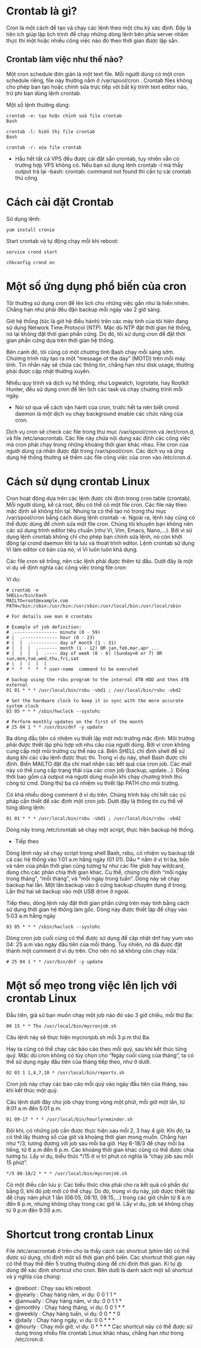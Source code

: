 # Crontab là gì?
Cron là một cách để tạo và chạy các lệnh theo một chu kỳ xác định. Đây là tiện ích giúp lập lịch trình để chạy những dòng lệnh bên phía server nhằm thực thi một hoặc nhiều công việc nào đó theo thời gian được lập sẵn.
 


## Crontab làm việc như thế nào?

Một cron schedule đơn giản là một text file. Mỗi người dùng có một cron schedule riêng, file này thường nằm ở /var/spool/cron . Crontab files không cho phép bạn tạo hoặc chỉnh sửa trực tiếp với bất kỳ trình text editor nào, trừ phi bạn dùng lệnh crontab.


Một số lệnh thường dùng:
```
crontab -e: tạo hoặc chỉnh sửa file crontab 
Bash

crontab -l: hiển thị file crontab 
Bash

crontab -r: xóa file crontab
```

- Hầu hết tất cả VPS đều được cài đặt sẵn crontab, tuy nhiên vẫn có trường hợp VPS không có. Nếu bạn sử dụng lệnh crontab -l mà thấy output trả lại -bash: crontab: command not found thì cần tự cài crontab thủ công.

# Cách cài đặt Crontab

Sử dụng lệnh:

```
yum install cronie
```
Start crontab và tự động chạy mỗi khi reboot:

```
service crond start 

chkconfig crond on
```

# Một số ứng dụng phổ biến của cron

Tôi thường sử dụng cron để lên lịch cho những việc gần như là hiển nhiên. Chẳng hạn như phải đều đặn backup mỗi ngày vào 2 giờ sáng.

Giờ hệ thống (tức là giờ hệ điều hành) trên các máy tính của tôi hiện đang sử dụng Network Time Protocol (NTP). Mặc dù NTP đặt thời gian hệ thống, nó lại không đặt thời gian phần cứng. Do đó, tôi sử dụng cron để đặt thời gian phần cứng dựa trên thời gian hệ thống.

Bên cạnh đó, tôi cũng có một chương tình Bash chạy mỗi sáng sớm. Chương trình này tạo ra một “message of the day” (MOTD) trên mỗi máy tính. Tin nhắn này sẽ chứa các thông tin, chẳng hạn như disk usage, thường phải được cập nhật thường xuyên.

Nhiều quy trình và dịch vụ hệ thống, như Logwatch, Iogrotate, hay Rootkit Hunter, đều sử dụng cron để lên lịch các task và chạy chương trình mỗi ngày.


- Nói sơ qua về cách vận hành của cron, trước hết ta nên biết crond daemon là một dịch vụ chạy background enable các chức năng của cron.

Dịch vụ cron sẽ check các file trong thư mục /var/spool/cron và /ect/cron.d, và file /etc/anacrontab. Các file này chứa nội dung xác định các công việc mà cron phải chạy trong những khoảng thời gian khác nhau. File cron của người dùng cá nhân được đặt trong /var/spool/cron. Các dịch vụ và ứng dụng hệ thống thường sẽ thêm các file công việc của cron vào /etc/cron.d.

# Cách sử dụng crontab Linux

Cron hoạt động dựa trên các lệnh được chỉ định trong cron table (crontab). Mỗi người dùng, kể cả root, đều có thể có một file cron. Các file này theo mặc định sẽ không tồn tại. Nhưng ta có thể tạo nó trong thư mục /var/spool/cron bằng cách dùng lệnh crontab -e. Ngoài ra, lệnh này cũng có thể được dùng để chỉnh sửa một file cron. Chúng tôi khuyên bạn không nên các sử dụng trình editor tiêu chuẩn (như Vi, Vim, Emacs, Nano,…). Bởi vì sử dụng lệnh crontab không chỉ cho phép bạn chỉnh sửa lệnh, nó còn khởi động lại crond daemon khi ta lưu và thoát trình editor. Lệnh crontab sử dụng Vi làm editor cơ bản của nó, vì Vi luôn luôn khả dụng.

Các file cron sẽ trống, nên các lệnh phải được thêm từ đầu. Dưới đây là một ví dụ về định nghĩa các công việc trong file cron:

Ví dụ:
```
# crontab -e
SHELL=/bin/bash
MAILTO=root@example.com
PATH=/bin:/sbin:/usr/bin:/usr/sbin:/usr/local/bin:/usr/local/sbin

# For details see man 4 crontabs

# Example of job definition:
# .---------------- minute (0 - 59)
# |  .------------- hour (0 - 23)
# |  |  .---------- day of month (1 - 31)
# |  |  |  .------- month (1 - 12) OR jan,feb,mar,apr ...
# |  |  |  |  .---- day of week (0 - 6) (Sunday=0 or 7) OR sun,mon,tue,wed,thu,fri,sat
# |  |  |  |  |
# *  *  *  *  * user-name  command to be executed

# backup using the rsbu program to the internal 4TB HDD and then 4TB external
01 01 * * * /usr/local/bin/rsbu -vbd1 ; /usr/local/bin/rsbu -vbd2

# Set the hardware clock to keep it in sync with the more accurate system clock
03 05 * * * /sbin/hwclock --systohc

# Perform monthly updates on the first of the month
# 25 04 1 * * /usr/bin/dnf -y update

```

Ba dòng đầu tiên có nhiệm vụ thiết lập một môi trường mặc định. Môi trường phải được thiết lập phù hợp với nhu cầu của người dùng. Bởi vì cron không cung cấp một môi trường cụ thể nào cả. Biến SHELL chỉ định shell để sử dụng khi các câu lệnh được thực thi. Trong ví dụ này, shell Bash được chỉ định. Biến MAILTO đặt địa chỉ mail nhận các kết quả của cron job. Các mail này có thể cung cấp trạng thái của các cron job (backup, update…). Đồng thời bao gồm cả output mà người dùng muốn khi chạy chương trình thủ công từ cmd. Dòng thứ ba có nhiệm vụ thiết lập PATH cho môi trường.

Có khá nhiều dòng comment ở ví dụ trên. Chúng trình bày chi tiết các cú pháp cần thiết để xác định một cron job. Dưới đây là thông tin cụ thể về từng dòng lệnh:


```
01 01 * * * /usr/local/bin/rsbu -vbd1 ; /usr/local/bin/rsbu -vbd2

```
Dòng này trong /etc/crontab sẽ chạy một script, thực hiện backup hệ thống.

- Tiếp theo

Dòng lệnh này sẽ chạy script trong shell Bash, rsbu, có nhiệm vụ backup tất cả các hệ thống vào 1:01 a.m hằng ngày (01 01). Dấu * nằm ở vị trí ba, bốn và năm của phần thời gian cũng tương tự như các file glob hay wildcard, dùng cho các phân chia thời gian khác. Cụ thể, chúng chỉ định “mỗi ngày trong tháng”, “mỗi tháng”, và “mỗi ngày trong tuần”. Dòng này sẽ chạy backup hai lần. Một lần backup vào ổ cứng backup chuyên dụng ở trong. Lần thứ hai sẽ backup vào một USB drive ở ngoài.

Tiếp theo, dòng lệnh này đặt thời gian phần cứng trên máy tính bằng cách sử dụng thời gian hệ thống làm gốc. Dòng này được thiết lập để chạy vào 5:03 a.m hằng ngày

```
03 05 * * * /sbin/hwclock --systohc
```
Dòng cron job cuối cùng có thể được sử dụng để cập nhật dnf hay yum vào 04: 25 a.m vào ngày đầu tiên của mỗi tháng. Tuy nhiên, nó đã được đặt thành một comment ở ví dụ trên. Cho nên nó sẽ không còn chạy nữa.’

```
# 25 04 1 * * /usr/bin/dnf -y update

```

# Một số mẹo trong việc lên lịch với crontab Linux

Đầu tiên, giả sử bạn muốn chạy một job nào đó vào 3 giờ chiều, mỗi thứ Ba:
```
00 15 * * Thu /usr/local/bin/mycronjob.sh

```
Câu lệnh này sẽ thực hiện mycronjob.sh mỗi 3 p.m thứ Ba.

Hay ta cũng có thể chạy các báo cáo theo mỗi quý, sau khi kết thúc từng quý. Mặc dù cron không có tùy chọn cho “Ngày cuối cùng của tháng”, ta có thể sử dụng ngày đầu tiên của tháng tiếp theo, như ở dưới.

```
02 03 1 1,4,7,10 * /usr/local/bin/reports.sh
```
Cron job này chạy các báo cáo mỗi quý vào ngày đầu tiên của tháng, sau khi kết thúc một quý.

Câu lệnh dưới đây cho job chạy trong vòng một phút, mỗi giờ một lần, từ 9:01 a.m đến 5:01 p.m.

```
01 09-17 * * * /usr/local/bin/hourlyreminder.sh

```
Đôi khi, có những job cần được thực hiện sau mỗi 2, 3 hay 4 giờ. Khi đó, ta có thể lấy thương số của giờ và khoảng thời gian mong muốn. Chẳng hạn như */3, tương đương với job sau mỗi ba giờ. Hay 6-18/3 để chạy mỗi ba tiếng, từ 6 a.m đến 6 p.m. Các khoảng thời gian khác cũng có thể được chia tương tự. Lấy ví dụ, biểu thức */15 ở vị trí phút có nghĩa là “chạy job sau mỗi 15 phút”.

```
*/5 08-18/2 * * * /usr/local/bin/mycronjob.sh

```

Có một điều cần lưu ý: Các biểu thức chia phải cho ra kết quả có phần dư bằng 0, khi đó job mới có thể chạy. Do đó, trong ví dụ này, job được thiết lập để chạy năm phút 1 lần (08:05, 08:10, 08:15,…) trong các giờ chẵn từ 8 a.m đến 6 p.m, nhưng không chạy trong các giờ lẻ. Lấy ví dụ, job sẽ không chạy từ 9 p.m đến 9:59 a.m.

# Shortcut trong crontab Linux

File /etc/anacrontab ở trên cho ta thấy cách các shortcut (phím tắt) có thể được sử dụng, chỉ định một số thời gian phổ biến. Các shortcut thời gian này có thể thay thế đến 5 trường thường dùng để chỉ định thời gian. Kí tự @ dùng để xác định shortcut cho cron. Bên dưới là danh sách một số shortcut và ý nghĩa của chúng:

- @reboot : Chạy sau khi reboot.
- @yearly : Chạy hàng năm, ví dụ: 0 0 1 1 *
- @annually : Chạy hàng năm, ví dụ: 0 0 1 1 *
- @monthly : Chạy hàng tháng, ví dụ: 0 0 1 * *
- @weekly : Chạy hàng tuần, ví dụ: 0 0 * * 0
- @daily : Chạy hàng ngày, ví dụ: 0 0 * * *
- @hourly : Chạy mỗi giờ, ví dụ: 0 * * * *
Các shortcut này có thể được sử dụng trong nhiều file crontab Linux khác nhau, chẳng hạn như trong /etc/cron.d.